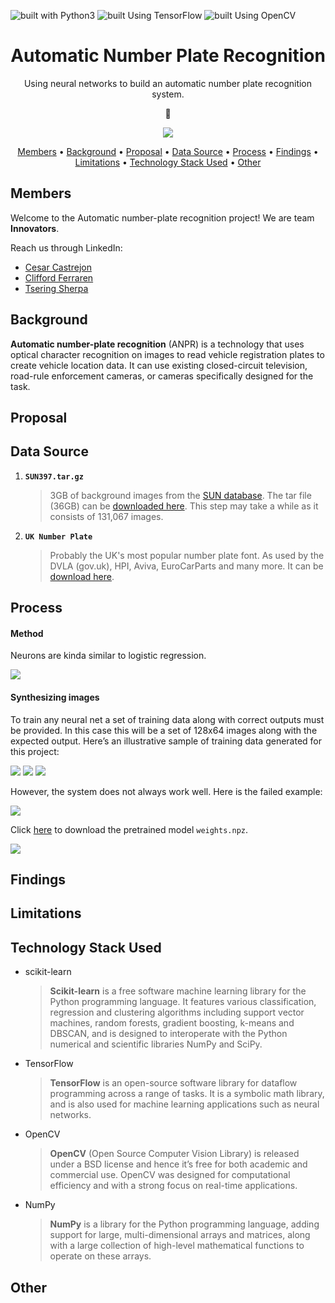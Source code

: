 ![built with Python3](https://img.shields.io/badge/built%20with-Python3-red.svg)
![built Using TensorFlow](https://img.shields.io/badge/built%20using-TensorFlow-blue.svg)
![built Using OpenCV](https://img.shields.io/badge/built%20using-OpenCV-brightgreen.svg)


<h1 align="center"> Automatic Number Plate Recognition </h1>

<p align="center"> Using neural networks to build an automatic number plate recognition system. </p>



<div align="center">

:taxi:

</div>



<p align="center"> <img src="https://github.com/yycyjqc/Automatic_Number_Plate_Recognition/blob/master/Image/vehicle-license-plates.png"> </p>


<p align="center">
  <a href="#members">Members</a> •
  <a href="#background">Background</a> •
  <a href="#proposal">Proposal</a> •
  <a href="#data-source">Data Source</a> •
  <a href="#process">Process</a> •
  <a href="#findings">Findings</a> •
  <a href="#limitations">Limitations</a> •
  <a href="#technology-stack-used">Technology Stack Used</a> •
<a href="#other">Other</a>
</p>

## Members
Welcome to the Automatic number-plate recognition project! We are team **Innovators**.

Reach us through LinkedIn:

-   [Cesar Castrejon](https://www.linkedin.com/in/cesar-castrejon-927164118/)
-   [Clifford Ferraren](https://www.linkedin.com/in/clifford-ferraren/)
-   [Tsering Sherpa](https://www.linkedin.com/in/tsering-sherpa-1171a7b4/)

## Background
**Automatic number-plate recognition** (ANPR) is a technology that uses optical character recognition on images to read vehicle registration plates to create vehicle location data. It can use existing closed-circuit television, road-rule enforcement cameras, or cameras specifically designed for the task. 

## Proposal

## Data Source

1. **```SUN397.tar.gz```**

   > 3GB of background images from the [SUN database](http://groups.csail.mit.edu/vision/SUN/). The tar file (36GB) can be [downloaded here](http://vision.princeton.edu/projects/2010/SUN/SUN397.tar.gz).   This step may take a while as it consists of 131,067 images.

2. **```UK Number Plate```**

   > Probably the UK's most popular number plate font. As used by the DVLA (gov.uk), HPI, Aviva, EuroCarParts and many more. It can be [download here]("https://www.dafont.com/uk-number-plate.font").

## Process 

#### Method

Neurons are kinda similar to logistic regression.

<img src="https://github.com/yycyjqc/Automatic_Number_Plate_Recognition/blob/master/Image/logistic_regression.png"> 

#### Synthesizing images

To train any neural net a set of training data along with correct outputs must be provided. In this case this will be a set of 128x64 images along with the expected output. Here’s an illustrative sample of training data generated for this project:

<img src="https://github.com/yycyjqc/Automatic_Number_Plate_Recognition/blob/master/Image/00000000_PV07NEU_1.png">

<img src="https://github.com/yycyjqc/Automatic_Number_Plate_Recognition/blob/master/Image/00000001_KM05MUP_1.png">

<img src="https://github.com/yycyjqc/Automatic_Number_Plate_Recognition/blob/master/Image/00000003_LK39UGD_1.png">



However, the system does not always work well. Here is the failed example:

<img src="https://github.com/yycyjqc/Automatic_Number_Plate_Recognition/blob/master/Image/00000002_HY03KBG_0.png">



Click [here](https://www.dropbox.com/s/nwfk2mvf6d8fqvm/weights.npz?dl=0) to download the pretrained model ```weights.npz```.

<img src="https://github.com/yycyjqc/Automatic_Number_Plate_Recognition/blob/master/Image/extractbgs.gif">

## Findings 

## Limitations 

## Technology Stack Used
- scikit-learn

  > **Scikit-learn** is a free software machine learning library for the Python programming language. It features various classification, regression and clustering algorithms including support vector machines, random forests, gradient boosting, k-means and DBSCAN, and is designed to interoperate with the Python numerical and scientific libraries NumPy and SciPy.
- TensorFlow

  >**TensorFlow** is an open-source software library for dataflow programming across a range of tasks. It is a symbolic math library, and is also used for machine learning applications such as neural networks.

- OpenCV

  > **OpenCV** (Open Source Computer Vision Library) is released under a BSD license and hence it’s free for both academic and commercial use. OpenCV was designed for computational efficiency and with a strong focus on real-time applications.

- NumPy

  >**NumPy** is a library for the Python programming language, adding support for large, multi-dimensional arrays and matrices, along with a large collection of high-level mathematical functions to operate on these arrays.

## Other

